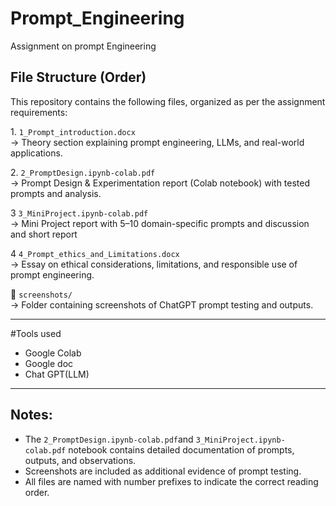 # Prompt_Engineering
Assignment on prompt Engineering
##  File Structure (Order)

This repository contains the following files, organized as per the assignment requirements:

1️. `1_Prompt_introduction.docx`  
→ Theory section explaining prompt engineering, LLMs, and real-world applications.

2️. `2_PromptDesign.ipynb-colab.pdf`  
→ Prompt Design & Experimentation report (Colab notebook) with tested prompts and analysis.

3️ `3_MiniProject.ipynb-colab.pdf`  
→ Mini Project report with 5–10 domain-specific prompts and discussion and short report

4️ `4_Prompt_ethics_and_Limitations.docx`  
→ Essay on ethical considerations, limitations, and responsible use of prompt engineering.

📂 `screenshots/`  
→ Folder containing screenshots of ChatGPT prompt testing and outputs.

---
#Tools used
- Google Colab
- Google doc
- Chat GPT(LLM)
---

## Notes:

- The `2_PromptDesign.ipynb-colab.pdf`and `3_MiniProject.ipynb-colab.pdf` notebook contains detailed documentation of prompts, outputs, and observations.
- Screenshots are included as additional evidence of prompt testing.
- All files are named with number prefixes to indicate the correct reading order.
